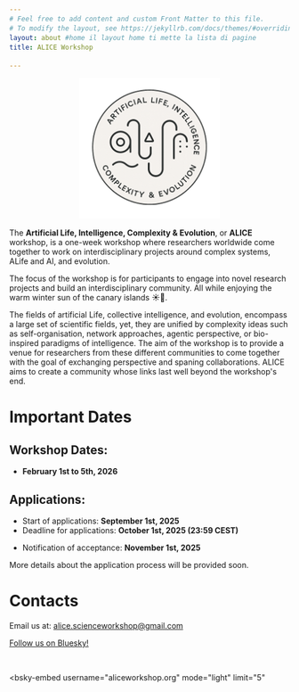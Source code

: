```yaml
---
# Feel free to add content and custom Front Matter to this file.
# To modify the layout, see https://jekyllrb.com/docs/themes/#overriding-theme-defaults
layout: about #home il layout home ti mette la lista di pagine
title: ALICE Workshop

---
```


<center>
<img src="/assets/images/logos/logo.png" style="width: 50%; max-width: 400px;"/>
</center>

The **Artificial Life, Intelligence, Complexity & Evolution**, or **ALICE** workshop, is a one-week workshop where researchers worldwide come together to work on interdisciplinary projects around complex systems, ALife and AI, and evolution.

The focus of the workshop is for participants to engage into novel research projects and build an interdisciplinary community. All while enjoying the warm winter sun of the canary islands ☀️🌴.

The fields of artificial Life, collective intelligence, and evolution, encompass a large set of scientific fields, yet, they are unified by complexity ideas such as self-organisation, network approaches, agentic perspective, or bio-inspired paradigms of intelligence. The aim of the workshop is to provide a venue for researchers from these different communities to come together with the goal of exchanging perspective and spaning collaborations. ALICE aims to create a community whose links last well beyond the workshop's end. 


# Important Dates

## Workshop Dates:

-   **February 1st to 5th, 2026**

## Applications:

- Start of applications: **September 1st, 2025**
- Deadline for applications: **October 1st, 2025 (23:59 CEST)**
<!-- - Deadline for applications: **EXTENDED UNTIL October 1st, 2025 (23:59 CEST)** -->
- Notification of acceptance: **November 1st, 2025**

More details about the application process will be provided soon.

<!---The application form is available [here](https://forms.gle/wUn8vCVpjqXkvCjd9).-->

# Contacts

Email us at: [alice.scienceworkshop@gmail.com](mailto:alice.scienceworkshop@gmail.com)

<a href="https://bsky.app/profile/ALICE.bsky.social" target="_blank">Follow us on Bluesky!</a>

<br>

<!-- ALICE in Bluesky: -->
<script type="module" src="https://cdn.jsdelivr.net/npm/bsky-embed/dist/bsky-embed.es.js" async></script>
<bsky-embed
username="aliceworkshop.org"
mode="light"
limit="5"
>
</bsky-embed>